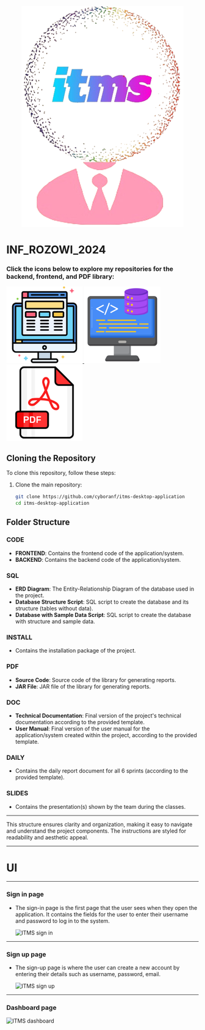 <p align="center">
  <img src="/README/itms-logo.png" alt="ITMS logo" />
</p>


# INF_ROZOWI_2024

### Click the icons below to explore my repositories for the backend, frontend, and PDF library:

<a href="https://github.com/cyboranf/itms-frontend">
  <img src="/README/front-icon.png" alt="Frontend Icon" width="200" height="200">
</a>
<a href="https://github.com/cyboranf/itms-backend">
  <img src="/README/back-icon.png" alt="Backend Icon" width="200" height="200">
</a>
<a href="https://github.com/cyboranf/itms-pdf-library">
  <img src="/README/pdf-icon.png" alt="PDF Library Icon" width="200" height="200">
</a>

## Cloning the Repository

To clone this repository, follow these steps:

1. Clone the main repository:
   ```bash
   git clone https://github.com/cyboranf/itms-desktop-application
   cd itms-desktop-application

## Folder Structure

### CODE
- **FRONTEND**: Contains the frontend code of the application/system.
- **BACKEND**: Contains the backend code of the application/system.

### SQL
- **ERD Diagram**: The Entity-Relationship Diagram of the database used in the project.
- **Database Structure Script**: SQL script to create the database and its structure (tables without data).
- **Database with Sample Data Script**: SQL script to create the database with structure and sample data.

### INSTALL
- Contains the installation package of the project.

### PDF
- **Source Code**: Source code of the library for generating reports.
- **JAR File**: JAR file of the library for generating reports.

### DOC
- **Technical Documentation**: Final version of the project's technical documentation according to the provided template.
- **User Manual**: Final version of the user manual for the application/system created within the project, according to the provided template.

### DAILY
- Contains the daily report document for all 6 sprints (according to the provided template).

### SLIDES
- Contains the presentation(s) shown by the team during the classes.

---


This structure ensures clarity and organization, making it easy to navigate and understand the project components. The instructions are styled for readability and aesthetic appeal.

---

# UI

---

### Sign in page

- The sign-in page is the first page that the user sees when they open the application. It contains the fields for the user to enter their username and password to log in to the system.

  <img src="/README/sign-in.png" alt="ITMS sign in" />

---

### Sign up page

- The sign-up page is where the user can create a new account by entering their details such as username, password, email.


  <img src="/README/sign-up.png" alt="ITMS sign up" />


---

### Dashboard page

  <img src="/README/dashboard.png" alt="ITMS dashboard" />
